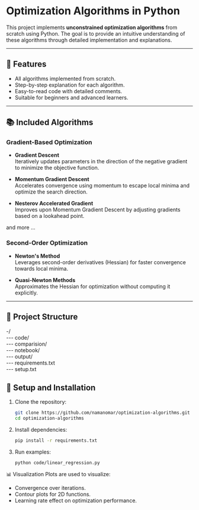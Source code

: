 # Optimization Algorithms in Python

This project implements **unconstrained optimization algorithms** from scratch using Python. The goal is to provide an intuitive understanding of these algorithms through detailed implementation and explanations.

---

## 🚀 Features

- All algorithms implemented from scratch.
- Step-by-step explanation for each algorithm.
- Easy-to-read code with detailed comments.
- Suitable for beginners and advanced learners.

---

## 📚 Included Algorithms

### Gradient-Based Optimization
- **Gradient Descent**  
  Iteratively updates parameters in the direction of the negative gradient to minimize the objective function.

- **Momentum Gradient Descent**  
  Accelerates convergence using momentum to escape local minima and optimize the search direction.

- **Nesterov Accelerated Gradient**  
  Improves upon Momentum Gradient Descent by adjusting gradients based on a lookahead point.

and more ...

### Second-Order Optimization
- **Newton's Method**  
  Leverages second-order derivatives (Hessian) for faster convergence towards local minima.

- **Quasi-Newton Methods**  
  Approximates the Hessian for optimization without computing it explicitly.


---

## 📁 Project Structure


-/<br>
--- code/ <br>
 --- comparision/ <br>
 --- notebook/ <br>
 --- output/ <br>
 --- requirements.txt <br>
 --- setup.txt <br>



## 🔧 Setup and Installation

1. Clone the repository:
   ```bash
   git clone https://github.com/namanomar/optimization-algorithms.git
   cd optimization-algorithms

2. Install dependencies:

    ```bash
    pip install -r requirements.txt
    ```
3. Run examples:

    ```
    python code/linear_regression.py
    ```

📊 Visualization
Plots are used to visualize:

- Convergence over iterations.
- Contour plots for 2D functions.
- Learning rate effect on optimization performance.

